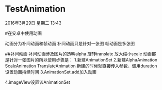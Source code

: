 # TestAnimation


2016年3月29日 星期二
13:43

#在安卓中使用动画

动画分为补间动画和帧动画
补间动画只是针对一张图
帧动画是多张图


##补间动画
补间动画涉及图片的透明alpha
旋转translate 放大缩小scale
动画都是针对一张图片的所以使用步骤是：
1.新建AnimationSet
2.新建AlphaAnimation ScaleAnimation TranslateAnimation
  新建的时候就直接传入参数，调用duration设置动画持续时间
3.AnimationSet.add加入动画

4.imageView设置该AnimationSet
